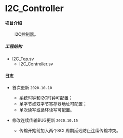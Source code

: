 # I2C_Controller

#### 项目介绍
&#160; &#160; &#160; &#160; I2C控制器。

##### 工程结构

- I2C_Top.sv   
    - I2C_Controller.sv

#### 日志

* 首次更新 `2020.10.10`
    * 系统时钟和I2C时钟可配置；
    * 单字节或双字节寄存器地址可配置；
    * 单次读写或循环读写可配置。

* 修改连续传输BUG更新 `2020.10.15`
    * 传输开始前加入两个SCL周期延迟防止连续传输冲突。
